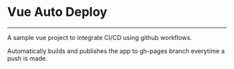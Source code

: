 # Vue Auto Deploy

---

A sample vue project to integrate CI/CD using github workflows.

Automatically builds and publishes the app to gh-pages branch everytime a push is made.
